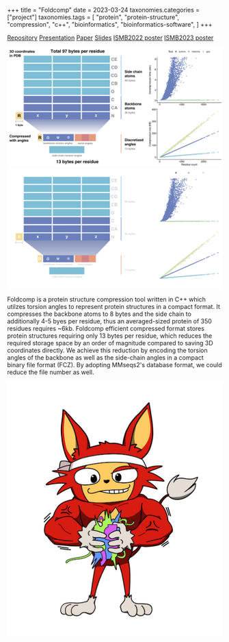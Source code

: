 +++
title = "Foldcomp"
date = 2023-03-24
taxonomies.categories = ["project"]
taxonomies.tags = [
    "protein", "protein-structure",
    "compression", "c++",
    "bioinformatics", "bioinformatics-software",
]
+++

[Repository](https://github.com/steineggerlab/foldcomp)
[Presentation](https://www.youtube.com/watch?v=aFtqH0VqE7w)
[Paper](https://academic.oup.com/bioinformatics/article/39/4/btad153/7085592)
[Slides](ISMB2023_foldcomp_3dsig.pdf)
[ISMB2022 poster](FoldcompPoster1.pdf)
[ISMB2023 poster](FoldcompPoster2.pdf)

<img src="format_benchmark_light.png" alt="Light Theme" class="light-only" />
<img src="format_benchmark_dark.png" alt="Dark Theme" class="dark-only" />

Foldcomp is a protein structure compression tool written in C++ which utilzes torsion angles
to represent protein structures in a compact format.
It compresses the backbone atoms to 8 bytes and the side chain to additionally 4-5 byes per residue, 
thus an averaged-sized protein of 350 residues requires ~6kb.
Foldcomp efficient compressed format stores protein structures requiring only 13 bytes per residue, which reduces the required storage space by an order of magnitude compared to saving 3D coordinates directly. 
We achieve this reduction by encoding the torsion angles of the backbone as well as the side-chain angles in a compact binary file format (FCZ).
By adopting MMseqs2's database format, we could reduce the file number as well.

![foldcomp_logo](foldcomp_strong_marv.png)

<!-- [Subpage](subpage) -->
